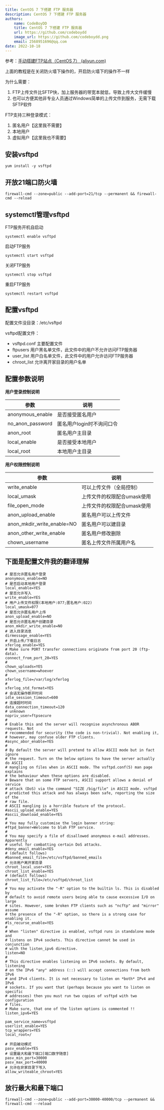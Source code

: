 ```yaml
---
title: CentOS 7 下搭建 FTP 服务器
description: CentOS 7 下搭建 FTP 服务器
authors:
    name: CodeBoyDD
    title: CentOS 7 下搭建 FTP 服务器
    url: https://github.com/codeboydd
    image_url: https://github.com/codeboydd.png
    email: 2568951696@qq.com
date: 2022-10-18
---
```


参考：[手动搭建FTP站点（CentOS 7） (aliyun.com)](https://help.aliyun.com/document_detail/92048.html)

上面的教程是在关闭防火墙下操作的，开启防火墙下的操作不一样

为什么需要：

1. FTP上传文件比SFTP快，加上服务器的带宽本就低，导致上传大文件缓慢
2. 也可以方便其他非专业人员通过Windows简单的上传文件到服务，无需下载SFTP软件

FTP支持三种登录模式：

1. 匿名用户【这里我不需要】
2. 本地用户
3. 虚拟用户【这里我也不需要】

## 安装vsftpd

```shell
yum install -y vsftpd
```

## 开放21端口防火墙

```shell
firewall-cmd --zone=public --add-port=21/tcp --permanent && firewall-cmd --reload
```

## systemctl管理vsftpd

FTP服务开机自启动

```shell
systemctl enable vsftpd
```

启动FTP服务

```shel
systemctl start vsftpd
```

关闭FTP服务

```shell
systemctl stop vsftpd
```

重启FTP服务

```shell
systemctl restart vsftpd
```

## 配置vsftpd

配置文件没目录：/etc/vsftpd

vsftpd配置文件：

* vsftpd.conf	主要配置文件
* ftpusers          用户黑名单文件，此文件中的用户不允许访问FTP服务器
* user_list          用户白名单文件，此文件中的用户允许访问FTP服务器
* chroot_list      允许离开家目录的用户名单



## 配置参数说明

**用户登录控制说明**

| 参数             | 说明                      |
| ---------------- | ------------------------- |
| anonymous_enable | 是否接受匿名用户          |
| no_anon_password | 匿名用户login时不询问口令 |
| anon_root        | 匿名用户主目录            |
| local_enable     | 是否接受本地用户          |
| local_root       | 本地用户主目录            |

**用户权限控制说明**

| 参数                       | 说明                        |
| -------------------------- | --------------------------- |
| write_enable               | 可以上传文件（全局控制）    |
| local_umask                | 上传文件的权限配合umask使用 |
| file_open_mode             | 上传文件的权限配合umask使用 |
| anon_upload_enable         | 匿名用户可以上传文件        |
| anon_mkdir_write_enable=NO | 匿名用户可以建目录          |
| anon_other_write_enable    | 匿名用户修改删除            |
| chown_username             | 匿名上传文件所属用户名      |

## 下面是配置文件我的翻译理解

```shell
# 是否允许匿名用户登录
anonymous_enable=NO
# 是否启动本地用户登录
local_enable=YES
# 是否允许写入
write_enable=YES
# 用户上传文件权限(本地用户:077;匿名用户:022)
local_umask=077
# 是否允许匿名用户上传
anon_upload_enable=NO
# 是否允许匿名用户创建目录
anon_mkdir_write_enable=NO
# 进入目录消息
dirmessage_enable=YES
# 开启上传/下载日志
xferlog_enable=YES
# Make sure PORT transfer connections originate from port 20 (ftp-data).
connect_from_port_20=YES
# 
chown_uploads=YES
chown_username=whoever
#
xferlog_file=/var/log/xferlog
#
xferlog_std_format=YES
# 会话无操作断开时间
idle_session_timeout=600
# 连接超时时间
data_connection_timeout=120
# unknown
nopriv_user=ftpsecure
#
# Enable this and the server will recognise asynchronous ABOR requests. Not
# recommended for security (the code is non-trivial). Not enabling it,
# however, may confuse older FTP clients.
#async_abor_enable=YES
#
# By default the server will pretend to allow ASCII mode but in fact ignore
# the request. Turn on the below options to have the server actually do ASCII
# mangling on files when in ASCII mode. The vsftpd.conf(5) man page explains
# the behaviour when these options are disabled.
# Beware that on some FTP servers, ASCII support allows a denial of service
# attack (DoS) via the command "SIZE /big/file" in ASCII mode. vsftpd
# predicted this attack and has always been safe, reporting the size of the
# raw file.
# ASCII mangling is a horrible feature of the protocol.
#ascii_upload_enable=YES
#ascii_download_enable=YES
#
# You may fully customise the login banner string:
#ftpd_banner=Welcome to blah FTP service.
#
# You may specify a file of disallowed anonymous e-mail addresses. Apparently
# useful for combatting certain DoS attacks.
#deny_email_enable=YES
# (default follows)
#banned_email_file=/etc/vsftpd/banned_emails
# 允许用户离开家目录
chroot_local_user=YES
chroot_list_enable=YES
# (default follows)
chroot_list_file=/etc/vsftpd/chroot_list
#
# You may activate the "-R" option to the builtin ls. This is disabled by
# default to avoid remote users being able to cause excessive I/O on large
# sites. However, some broken FTP clients such as "ncftp" and "mirror" assume
# the presence of the "-R" option, so there is a strong case for enabling it.
#ls_recurse_enable=YES
#
# When "listen" directive is enabled, vsftpd runs in standalone mode and
# listens on IPv4 sockets. This directive cannot be used in conjunction
# with the listen_ipv6 directive.
listen=NO
#
# This directive enables listening on IPv6 sockets. By default, listening
# on the IPv6 "any" address (::) will accept connections from both IPv6
# and IPv4 clients. It is not necessary to listen on *both* IPv4 and IPv6
# sockets. If you want that (perhaps because you want to listen on specific
# addresses) then you must run two copies of vsftpd with two configuration
# files.
# Make sure, that one of the listen options is commented !!
listen_ipv6=YES

pam_service_name=vsftpd
userlist_enable=YES
tcp_wrappers=YES
local_root=/

# 开启被动模式
pasv_enable=YES
# 设置最大和最下端口[端口数字随意]
pasv_min_port=30000
pasv_max_port=40000
# 允许在非家目录下写入
allow_writeable_chroot=YES
```

## 放行最大和最下端口

```shell
firewall-cmd --zone=public --add-port=30000-40000/tcp --permanent && firewall-cmd --reload
```

